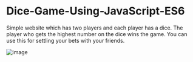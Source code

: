 # Dice-Game-Using-JavaScript-ES6

Simple website which has two players and each player has a dice. The player who gets the highest number on the dice wins the game. You can use this for settling your bets with your friends.

![image](https://user-images.githubusercontent.com/98680454/210218188-30125405-140d-4add-a3ad-53fd6a0a0305.png)
